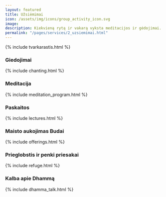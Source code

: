 ```yaml
---
layout: featured
title: Užsiėmimai
icon: /assets/img/icons/group_activity_icon.svg
image: 
description: Kiekvieną rytą ir vakarą vyksta meditacijos ir gėdojimai. Kelis kartus per savaitę skaitamos paskaitos supažindinančios su budizmo bei meditacijos teorija ir jos taikymu praktikoje. 
permalink: "/pages/services/2_uzsiemimai.html"
---
```

<section>
    {% include tvarkarastis.html %}
</section>
<section>
    <!-- <div class="col-xl-6 col-lg-12">
        <div class="s-details-img mb-30">
            <img src="{{site.baseurl}}/assets/img/service/4.jpg" alt="{{page.title}}">
        </div>
    </div> -->
    <!-- <div class="col-xl-6 col-lg-12">
        <div class="service-details mb-40">  -->
    <h3>Giedojimai</h3>  
    {% include chanting.html %}
</section>
<section>
    <h3>Meditacija</h3>
    {% include meditation_program.html %}
</section>
<section>
    <h3>Paskaitos</h3>
    {% include lectures.html %}
</section>
<section>
    <h3>Maisto aukojimas Budai</h3>
    {% include offerings.html %}
</section>
<section>
    <h3>Prieglobstis ir penki priesakai</h3>
    {% include refuge.html %}
</section>
<section>
    <h3>Kalba apie Dhammą</h3>
    {% include dhamma_talk.html %}
</section>
    
<div class="service-details mb-30">
    

</div>